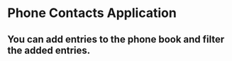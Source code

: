 # Phone Contacts Application

## You can add entries to the phone book and filter the added entries.
